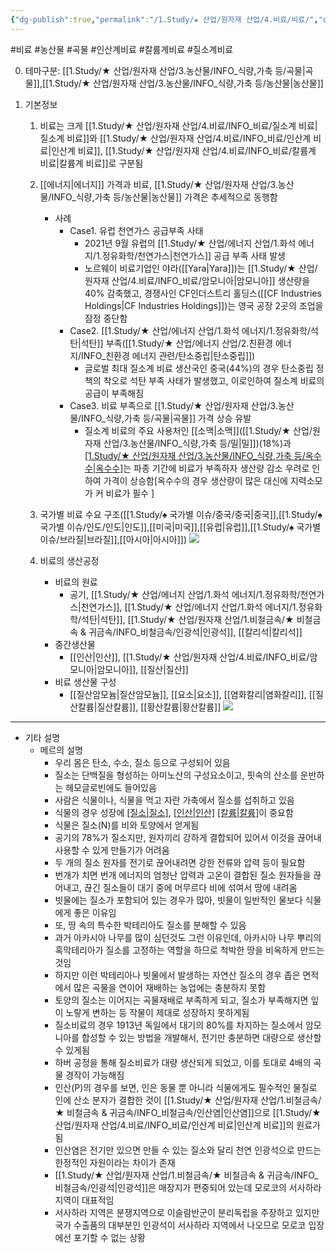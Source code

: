 ```yaml
---
{"dg-publish":true,"permalink":"/1.Study/★ 산업/원자재 산업/4.비료/비료/","created":"2023-05-28T10:42:53.931+09:00","updated":"2025-06-26T15:40:48.007+09:00"}
---
```


#비료 #농산물 #곡물 #인산계비료 #칼륨계비료 #질소계비료 


0. 테마구분: [[1.Study/★ 산업/원자재 산업/3.농산물/INFO_식량,가축 등/곡물\|곡물]],[[1.Study/★ 산업/원자재 산업/3.농산물/INFO_식량,가축 등/농산물\|농산물]]


1. 기본정보
	1. 비료는 크게 [[1.Study/★ 산업/원자재 산업/4.비료/INFO_비료/질소계 비료\|질소계 비료]]와 [[1.Study/★ 산업/원자재 산업/4.비료/INFO_비료/인산계 비료\|인산계 비료]], [[1.Study/★ 산업/원자재 산업/4.비료/INFO_비료/칼륨계 비료\|칼륨계 비료]]로 구분됨
	2. [[에너지\|에너지]] 가격과 비료, [[1.Study/★ 산업/원자재 산업/3.농산물/INFO_식량,가축 등/농산물\|농산물]] 가격은 추세적으로 동행함
		- 사례
			- Case1. 유럽 천연가스 공급부족 사태
				- 2021년 9월 유럽의 [[1.Study/★ 산업/에너지 산업/1.화석 에너지/1.정유화학/천연가스\|천연가스]] 공급 부족 사태 발생
				- 노르웨이 비료기업인 야라([[Yara\|Yara]])는 [[1.Study/★ 산업/원자재 산업/4.비료/INFO_비료/암모니아\|암모니아]] 생산량을 40% 감축했고, 경쟁사인 CF인더스트리 홀딩스([[CF Industries Holdings\|CF Industries Holdings]])는 영국 공장 2곳의 조업을 잠정 중단함
			- Case2. [[1.Study/★ 산업/에너지 산업/1.화석 에너지/1.정유화학/석탄\|석탄]] 부족([[1.Study/★ 산업/에너지 산업/2.친환경 에너지/INFO_친환경 에너지 관련/탄소중립\|탄소중립]])
				- 글로벌 최대 질소계 비료 생산국인 중국(44%)의 경우 탄소중립 정책의 착오로 석탄 부족 사태가 발생했고, 이로인하여 질소계 비료의 공급이 부족해짐
			- Case3. 비료 부족으로 [[1.Study/★ 산업/원자재 산업/3.농산물/INFO_식량,가축 등/곡물\|곡물]] 가격 상승 유발
				- 질소계 비료의 주요 사용처인 [[소맥\|소맥]]([[1.Study/★ 산업/원자재 산업/3.농산물/INFO_식량,가축 등/밀\|밀]])(18%)과 [[1.Study/★ 산업/원자재 산업/3.농산물/INFO_식량,가축 등/옥수수\|옥수수]](17%)는 파종 기간에 비료가 부족하자 생산량 감소 우려로 인하여 가격이 상승함[옥수수의 경우 생산량이 많은 대신에 지력소모가 커 비료가 필수 ]
	1. 국가별 비료 수요 구조([[1.Study/♠ 국가별 이슈/중국/중국\|중국]],[[1.Study/♠ 국가별 이슈/인도/인도\|인도]],[[미국\|미국]],[[유럽\|유럽]],[[1.Study/♠ 국가별 이슈/브라질\|브라질]],[[아시아\|아시아]])
	![](https://i.imgur.com/40G1YHk.png)

	1. 비료의 생산공정
		-  비료의 원료
			- 공기, [[1.Study/★ 산업/에너지 산업/1.화석 에너지/1.정유화학/천연가스\|천연가스]], [[1.Study/★ 산업/에너지 산업/1.화석 에너지/1.정유화학/석탄\|석탄]], [[1.Study/★ 산업/원자재 산업/1.비철금속/★ 비철금속 & 귀금속/INFO_비철금속/인광석\|인광석]], [[칼리석\|칼리석]]
		- 중간생산물
			- [[인산\|인산]], [[1.Study/★ 산업/원자재 산업/4.비료/INFO_비료/암모니아\|암모니아]], [[질산\|질산]]
		- 비료 생산물 구성
			- [[질산암모늄\|질산암모늄]], [[요소\|요소]], [[염화칼리\|염화칼리]], [[질산칼륨\|질산칼륨]], [[황산칼륨\|황산칼륨]]
		![](https://i.imgur.com/afkOtPw.jpg)

-----

- 기타 설명
	- 메르의 설명
		- 우리 몸은 탄소, 수소, 질소 등으로 구성되어 있음
		- 질소는 단백질을 형성하는 아미노산의 구성요소이고, 핏속의 산소를 운반하는 헤모글로빈에도 들어있음
		- 사람은 식물이나, 식물을 먹고 자란 가축에서 질소를 섭취하고 있음
		- 식물의 경우 성장에 [[질소\|질소]](N), [[인산\|인산]](P) [[칼륨\|칼륨]](K)이 중요함
		- 식물은 질소(N)를 비와 토양에서 얻게됨
		- 공기의 78%가 질소지만, 원자끼리 강하게 결합되어 있어서 이것을 끊어내 사용할 수 있게 만들기가 어려움
		- 두 개의 질소 원자를 전기로 끊어내려면 강한 전류와 압력 등이 필요함
		-  번개가 치면 번개 에너지의 엄청난 압력과 고온이 결합된 질소 원자들을 끊어내고, 끊긴 질소들이  대기 중에 머무르다 비에 섞여서 땅에 내려옴
		- 빗물에는 질소가 포함되어 있는 경우가 많아, 빗물이 일반적인 물보다 식물에게 좋은 이유임
		- 또, 땅 속의 특수한 박테리아도 질소를 분해할 수 있음
		- 과거 아카시아 나무를 많이 심던것도 그런 이유인데, 아카시아 나무 뿌리의 혹막테리아가 질소를 고정하는 역할을 하므로 척박한 땅을 비옥하게 만드는 것임
		- 하지만 이런 박테리아나 빗물에서 발생하는 자연산 질소의 경우 좁은 면적에서 많은 곡물을 연이어 재배하는 농업에는 충분하지 못함
		- 토양의 질소는 이어지는 곡물재배로 부족하게 되고, 질소가 부족해지면 잎이 노랗게 변하는 등 작물이 제대로 성장하지 못하게됨
		- 질소비료의 경우 1913년 독일에서 대기의 80%를 차지하는 질소에서 암모니아를 합성할 수 있는 방법을 개발해서, 전기만 충분하면 대량으로 생산할 수 있게됨
		- 하버 공정을 통해 질소비료가 대량 생산되게 되었고, 이를 토대로 4배의 곡물 경작이 가능해짐
		- 인산(P)의 경우를 보면, 인은 동물 뿐 아니라 식물에게도 필수적인 물질로 인에 산소 분자가 결합한 것이 [[1.Study/★ 산업/원자재 산업/1.비철금속/★ 비철금속 & 귀금속/INFO_비철금속/인산염\|인산염]]으로 [[1.Study/★ 산업/원자재 산업/4.비료/INFO_비료/인산계 비료\|인산계 비료]]의 원료가 됨 
		- 인산염은 전기만 있으면 만들 수 있는 질소와 달리 천연 인광석으로 만드는 한정적인 자원이라는 차이가 존재
		- [[1.Study/★ 산업/원자재 산업/1.비철금속/★ 비철금속 & 귀금속/INFO_비철금속/인광석\|인광석]]은 매장지가 편중되어 있는데 모로코의 서사하라 지역이 대표적임
		- 서사하라 지역은 분쟁지역으로 이슬람반군이 분리독립을 주장하고 있지만 국가 수출품의 대부분인 인광석이 서사하라 지역에서 나오므로 모로코 입장에선 포기할 수 없는 상황
